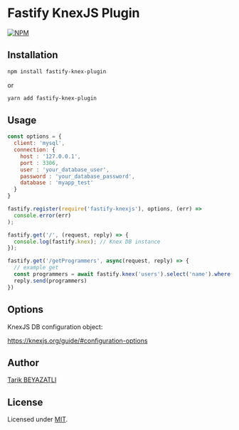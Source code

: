 # Fastify KnexJS Plugin

[![NPM](https://nodei.co/npm/fastify-knex-plugin.png?downloads=true&downloadRank=true&stars=true)](https://nodei.co/npm/fastify-knex-plugin/)

## Installation

```bash
npm install fastify-knex-plugin
```
or
```bash
yarn add fastify-knex-plugin
```


## Usage

```javascript
const options = {
  client: 'mysql',
  connection: {
    host : '127.0.0.1',
    port : 3306,
    user : 'your_database_user',
    password : 'your_database_password',
    database : 'myapp_test'
  }
}

fastify.register(require('fastify-knexjs'), options, (err) =>
  console.error(err)
);

fastify.get('/', (request, reply) => {
  console.log(fastify.knex); // Knex DB instance
});

fastify.get('/getProgrammers', async(request, reply) => {
  // example get
  const programmers = await fastify.knex('users').select('name').where('isProgrammer', true)
  reply.send(programmers)
})
```

## Options

KnexJS DB configuration object:

<https://knexjs.org/guide/#configuration-options>

## Author

[Tarik BEYAZATLI](https://github.com/Beyazatli)

## License

Licensed under [MIT](./LICENSE).